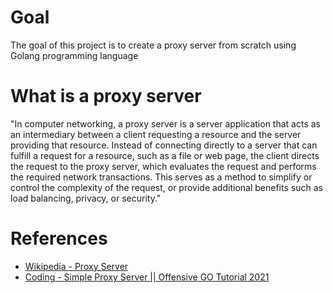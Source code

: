 # Goal
The goal of this project is to create a proxy server from scratch using Golang programming language

# What is a proxy server 
"In computer networking, a proxy server is a server application that acts as an intermediary between a client requesting a resource and the server providing that resource. Instead of connecting directly to a server that can fulfill a request for a resource, such as a file or web page, the client directs the request to the proxy server, which evaluates the request and performs the required network transactions. This serves as a method to simplify or control the complexity of the request, or provide additional benefits such as load balancing, privacy, or security."

# References 
- [Wikipedia - Proxy Server](https://en.wikipedia.org/wiki/Proxy_server)
- [Coding - Simple Proxy Server || Offensive GO Tutorial 2021](https://www.youtube.com/watch?v=Qw3bgzxI2q0&list=LL&index=2&t=34s)